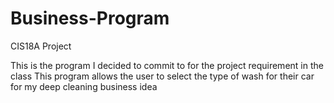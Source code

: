 # Business-Program
CIS18A Project

This is the program I decided to commit to for the project requirement in the class
This program allows the user to select the type of wash for their car for my deep cleaning business idea
